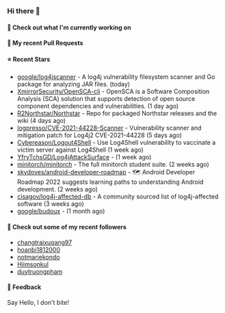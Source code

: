 ### Hi there 👋

#### 👷 Check out what I'm currently working on

#### 🔨 My recent Pull Requests


#### ⭐ Recent Stars

- [google/log4jscanner](https://github.com/google/log4jscanner) - A log4j vulnerability filesystem scanner and Go package for analyzing JAR files. (today)
- [XmirrorSecurity/OpenSCA-cli](https://github.com/XmirrorSecurity/OpenSCA-cli) - OpenSCA is a Software Composition Analysis (SCA) solution that supports detection of open source component dependencies and vulnerabilities. (1 day ago)
- [R2Northstar/Northstar](https://github.com/R2Northstar/Northstar) - Repo for packaged Northstar releases and the wiki (4 days ago)
- [logpresso/CVE-2021-44228-Scanner](https://github.com/logpresso/CVE-2021-44228-Scanner) - Vulnerability scanner and mitigation patch for Log4j2 CVE-2021-44228 (5 days ago)
- [Cybereason/Logout4Shell](https://github.com/Cybereason/Logout4Shell) - Use Log4Shell vulnerability to vaccinate a victim server against Log4Shell (1 week ago)
- [YfryTchsGD/Log4jAttackSurface](https://github.com/YfryTchsGD/Log4jAttackSurface) -  (1 week ago)
- [minitorch/minitorch](https://github.com/minitorch/minitorch) - The full minitorch student suite.  (2 weeks ago)
- [skydoves/android-developer-roadmap](https://github.com/skydoves/android-developer-roadmap) - 🗺 Android Developer Roadmap 2022 suggests learning paths to understanding Android development. (2 weeks ago)
- [cisagov/log4j-affected-db](https://github.com/cisagov/log4j-affected-db) - A community sourced list of log4j-affected software (3 weeks ago)
- [google/budoux](https://github.com/google/budoux) -  (1 month ago)

#### 👯 Check out some of my recent followers

- [changtraixuqang97](https://github.com/changtraixuqang97)
- [hoanbi1812000](https://github.com/hoanbi1812000)
- [notmariekondo](https://github.com/notmariekondo)
- [Hiimsonkul](https://github.com/Hiimsonkul)
- [duytruongpham](https://github.com/duytruongpham)

#### 💬 Feedback

Say Hello, I don't bite!